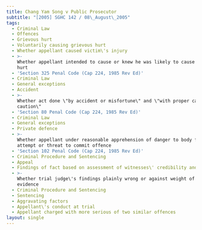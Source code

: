 ```yaml
---
title: Chang Yam Song v Public Prosecutor
subtitle: "[2005] SGHC 142 / 08\_August\_2005"
tags:
  - Criminal Law
  - Offences
  - Grievous hurt
  - Voluntarily causing grievous hurt
  - Whether appellant caused victim\'s injury
  - >-
    Whether appellant intended to cause or knew he was likely to cause grievous
    hurt
  - 'Section 325 Penal Code (Cap 224, 1985 Rev Ed)'
  - Criminal Law
  - General exceptions
  - Accident
  - >-
    Whether act done \"by accident or misfortune\" and \"with proper care and
    caution\"
  - 'Section 80 Penal Code (Cap 224, 1985 Rev Ed)'
  - Criminal Law
  - General exceptions
  - Private defence
  - >-
    Whether appellant under reasonable apprehension of danger to body from
    attempt or threat to commit offence
  - 'Section 102 Penal Code (Cap 224, 1985 Rev Ed)'
  - Criminal Procedure and Sentencing
  - Appeal
  - Findings of fact based on assessment of witnesses\' credibility and veracity
  - >-
    Whether trial judge\'s findings plainly wrong or against weight of objective
    evidence
  - Criminal Procedure and Sentencing
  - Sentencing
  - Aggravating factors
  - Appellant\'s conduct at trial
  - Appellant charged with more serious of two similar offences
layout: single
---
```


